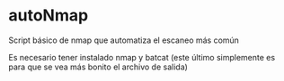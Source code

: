 # autoNmap
Script básico de nmap que automatiza el escaneo más común

Es necesario tener instalado nmap y batcat (este último simplemente es para que se vea más bonito el archivo de salida)
